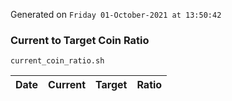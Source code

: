 Generated on `Friday 01-October-2021 at 13:50:42`

### Current to Target Coin Ratio
`current_coin_ratio.sh`

Date|Current|Target|Ratio
---|---|---|---
